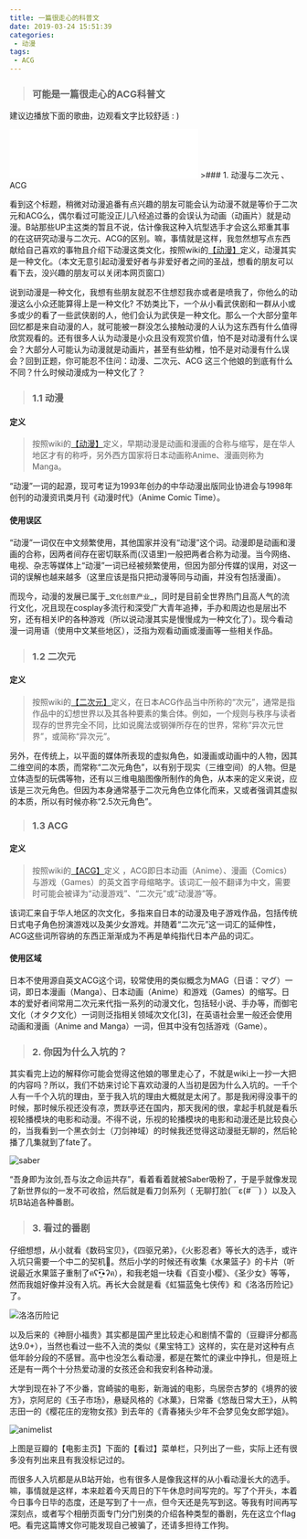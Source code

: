 ```yaml
---
title: 一篇很走心的科普文
date: 2019-03-24 15:51:39
categories:
 - 动漫
tags:
 - ACG
---
```


>### 可能是一篇很走心的ACG科普文

建议边播放下面的歌曲，边观看文字比较舒适 : ) 
<iframe frameborder="no" border="0" marginwidth="0" marginheight="0" width=330 height=86 src="//music.163.com/outchain/player?type=2&id=619579&auto=0&height=66"></iframe>
>### 1. 动漫与二次元 、ACG

看到这个标题，稍微对动漫追番有点兴趣的朋友可能会认为动漫不就是等价于二次元和ACG么，偶尔看过可能没正儿八经追过番的会误认为动画（动画片）就是动漫。B站那些UP主这类的暂且不说，估计像我这种入坑型选手才会这么郑重其事的在这研究动漫与二次元、ACG的区别。嘛，事情就是这样，我忽然想写点东西献给自己喜欢的事物且介绍下动漫这类文化，按照wiki的[【动漫】](https://zh.wikipedia.org/wiki/%E5%8B%95%E6%BC%AB)定义，动漫其实是一种文化。（本文无意引起动漫爱好者与非爱好者之间的圣战，想看的朋友可以看下去，没兴趣的朋友可以关闭本网页窗口）


说到动漫是一种文化，我想有些朋友就忍不住想怼我亦或者是喷我了，你他么的动漫这么小众还能算得上是一种文化? 不妨类比下，一个从小看武侠剧和一群从小或多或少的看了一些武侠剧的人，他们会认为武侠是一种文化。那么一个大部分童年回忆都是来自动漫的人，就可能被一群没怎么接触动漫的人认为这东西有什么值得欣赏观看的。还有很多人认为动漫是小众且没有观赏价值，怕不是对动漫有什么误会？大部分人可能认为动漫就是动画片，甚至有些幼稚，怕不是对动漫有什么误会？回到正题，你可能忍不住问：动漫、二次元、ACG 这三个他娘的到底有什么不同？什么时候动漫成为一种文化了？

<!--more-->
>###  1.1 动漫

#### 定义
> 按照wiki的[【动漫】](https://zh.wikipedia.org/wiki/%E5%8B%95%E6%BC%AB)定义，早期动漫是动画和漫画的合称与缩写，是在华人地区才有的称呼，另外西方国家将日本动画称Anime、漫画则称为Manga。

“动漫”一词的起源，现可考证为1993年创办的中华动漫出版同业协进会与1998年创刊的动漫资讯类月刊《动漫时代》（Anime Comic Time）。

#### 使用误区
“动漫”一词仅在中文频繁使用，其他国家并没有“动漫”这个词。动漫即是动画和漫画的合称，因两者间存在密切联系而(汉语里)一般把两者合称为动漫。当今网络、电视、杂志等媒体上“动漫”一词已经被频繁使用，但因为部分传媒的误用，对这一词的误解也越来越多（这里应该是指只把动漫等同与动画，并没有包括漫画）。


而现今，动漫的发展已属于_`文化创意产业`_，同时是目前全世界热门且高人气的流行文化，况且现在cosplay多流行和深受广大青年追捧，手办和周边也是层出不穷，还有相关IP的各种游戏（所以说动漫其实是慢慢成为一种文化了）。现今看动漫一词用语（使用中文某些地区），泛指为观看动画或漫画等一些相关作品。


>### 1.2 二次元

#### 定义

> 按照wiki的[【二次元】](https://zh.wikipedia.org/wiki/%E4%BA%8C%E6%AC%A1%E5%85%83)定义，在日本ACG作品当中所称的“次元”，通常是指作品中的幻想世界以及其各种要素的集合体。例如，一个规则与秩序与读者现存的世界完全不同，比如说魔法或钢弹所存在的世界，常称“异次元世界”，或简称“异次元”。

另外，在传统上，以平面的媒体所表现的虚拟角色，如漫画或动画中的人物，因其二维空间的本质，而常称“二次元角色”，以有别于现实（三维空间）的人物。但是立体造型的玩偶等物，还有以三维电脑图像所制作的角色，从本来的定义来说，应该是三次元角色。但因为本身通常基于二次元角色立体化而来，又或者强调其虚拟的本质，所以有时候亦称“2.5次元角色”。


>### 1.3 ACG 

#### 定义

> 按照wiki的[【ACG】](https://zh.wikipedia.org/wiki/ACG)定义 ，ACG即日本动画（Anime）、漫画（Comics）与游戏（Games）的英文首字母缩略字。该词汇一般不翻译为中文，需要时可能会被译为“动漫游戏”、“二次元”或“动漫游”等。

该词汇来自于华人地区的次文化，多指来自日本的动漫及电子游戏作品，包括传统日式电子角色扮演游戏以及美少女游戏。并随着“二次元”这一词汇的延伸性，ACG这些词所容纳的东西正渐渐成为不再是单纯指代日本产品的词汇。

#### 使用区域

日本不使用源自英文ACG这个词，较常使用的类似概念为MAG（日语：マグ）一词，即日本漫画（Manga）、日本动画（Anime）和游戏（Games）的缩写。日本的爱好者间常用二次元来代指一系列的动漫文化，包括轻小说、手办等，而御宅文化（オタク文化）一词则泛指相关领域次文化[3]，在英语社会里一般还会使用动画和漫画（Anime and Manga）一词，但其中没有包括游戏（Game）。

>### 2. 你因为什么入坑的？

其实看完上边的解释你可能会觉得这他娘的哪里走心了，不就是wiki上一抄一大把的内容吗？所以，我们不妨来讨论下喜欢动漫的人当初是因为什么入坑的。一千个人有一千个入坑的理由，至于我入坑的理由大概就是太闲了。那是我闲得没事干的时候，那时候乐视还没有凉，贾跃亭还在国内，那天我闲的很，拿起手机就是看乐视轮播模块的电影和动漫。不得不说，乐视的轮播模块的电影和动漫还是比较良心的，当我看到一个黑衣剑士（刀剑神域）的时候我还觉得这动漫挺无聊的，然后轮播了几集就到了fate了。

![saber](https://i.loli.net/2019/07/13/5d2969ea1444160616.jpg)

“吾身即为汝剑,吾与汝之命运共存”，看着看着就被Saber吸粉了，于是乎就像发现了新世界似的一发不可收拾，然后就是看刀剑系列（ 无聊打脸(￣ε(#￣) ）以及入坑B站追各种番剧。

>### 3. 看过的番剧

仔细想想，从小就看《数码宝贝》，《四驱兄弟》，《火影忍者》等长大的选手，或许入坑只需要一个中二的契机🤣。然后小学的时候还有收集《水果篮子》的卡片（听说最近水果篮子重制了ฅʕ•̫͡•ʔฅ），和我老姐一块看《百变小樱》、《圣少女》等等，然而我姐好像并没有入坑。再长大会就是看《虹猫蓝兔七侠传》和《洛洛历险记》了。

![洛洛历险记](https://i.loli.net/2019/07/13/5d296a1ab996128332.png)

以及后来的《神厨小福贵》其实都是国产里比较走心和剧情不雷的（豆瓣评分都高达9.0+），当然也看过一些不入流的类似《果宝特工》这样的，实在是对这种有点低年龄分段的不感冒。高中也没怎么看动漫，都是在繁忙的课业中挣扎，但是班上还是有一两个十分热爱动漫的女孩还会和我安利各种动漫。

大学到现在补了不少番，宫崎骏的电影，新海诚的电影，鸟居奈古梦的《境界的彼方》，京阿尼的《玉子市场》，悬疑风格的《冰菓》，日常番《悠哉日常大王》，从鸭志田一的《樱花庄的宠物女孩》到去年的《青春猪头少年不会梦见兔女郎学姐》。

![animelist](https://i.loli.net/2019/07/13/5d296a3c9d80669676.png)

上图是豆瓣的【电影主页】下面的【看过】菜单栏，只列出了一些，实际上还有很多没有列出来且有我没标记过的。

而很多人入坑都是从B站开始，也有很多人是像我这样的从小看动漫长大的选手。嘛，事情就是这样，本来趁着今天周日的下午休息时间写完的。写了个开头，本着今日事今日毕的态度，还是写到了十一点，但今天还是先写到这。等我有时间再写深刻点，或者写个相册页面专门分门别类的介绍各种类型的番剧，先在这立个flag吧。看完这篇博文你可能发现自己被骗了，还请多担待工作狗。